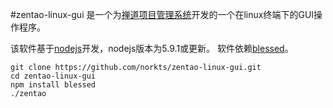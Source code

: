 #zentao-linux-gui
是一个为[禅道项目管理系统](http://www.zentao.net/)开发的一个在linux终端下的GUI操作程序。

该软件基于[nodejs](https://nodejs.org/en/)开发，nodejs版本为5.9.1或更新。
软件依赖[blessed](https://github.com/chjj/blessed)。

```shell
git clone https://github.com/norkts/zentao-linux-gui.git
cd zentao-linux-gui
npm install blessed
./zentao
```
